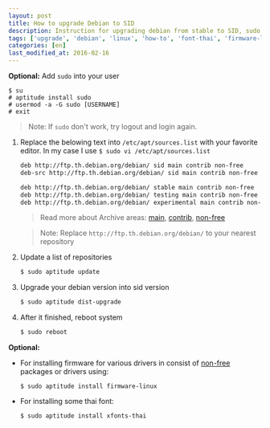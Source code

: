 ```yaml
---
layout: post
title: How to upgrade Debian to SID
description: Instruction for upgrading debian from stable to SID, sudo command setup, installing non-free packages(non open source)
tags: ['upgrade', 'debian', 'linux', 'how-to', 'font-thai', 'firmware-linux', 'sudo', 'update', 'sorces.list', 'non-free', 'archive-area']
categories: [en]
last_modified_at: 2016-02-16
---
```


**Optional:** Add `sudo` into your user

```
$ su
# aptitude install sudo
# usermod -a -G sudo [USERNAME]
# exit
```

> Note: If `sudo` don't work, try logout and login again.

1. Replace the belowing text into `/etc/apt/sources.list` with your favorite editor. In my case I use 
`$ sudo vi /etc/apt/sources.list`

    ```bash
    deb http://ftp.th.debian.org/debian/ sid main contrib non-free
    deb-src http://ftp.th.debian.org/debian/ sid main contrib non-free

    deb http://ftp.th.debian.org/debian/ stable main contrib non-free
    deb http://ftp.th.debian.org/debian/ testing main contrib non-free
    deb http://ftp.th.debian.org/debian/ experimental main contrib non-free
    ```
    > Read more about Archive areas:
    > [main](https://www.debian.org/doc/debian-policy/ch-archive.html#s-main), 
    > [contrib](https://www.debian.org/doc/debian-policy/ch-archive.html#s-contrib), 
    > [non-free](https://www.debian.org/doc/debian-policy/ch-archive.html#s-non-free)
    
    > Note: Replace `http://ftp.th.debian.org/debian/` to your nearest repository 
    
2. Update a list of repositories

    ```bash
    $ sudo aptitude update
    ```
    
2. Upgrade your debian version into sid version

    ```bash
    $ sudo aptitude dist-upgrade
    ```
3. After it finished, reboot system

    ```bash
    $ sudo reboot
    ```

**Optional:** 

- For installing firmware for various drivers in consist of [non-free](https://www.debian.org/doc/debian-policy/ch-archive.html#s-non-free) packages or drivers using: 

    ```
    $ sudo aptitude install firmware-linux
    ```
- For installing some thai font: 

    ```
    $ sudo aptitude install xfonts-thai
    ```



